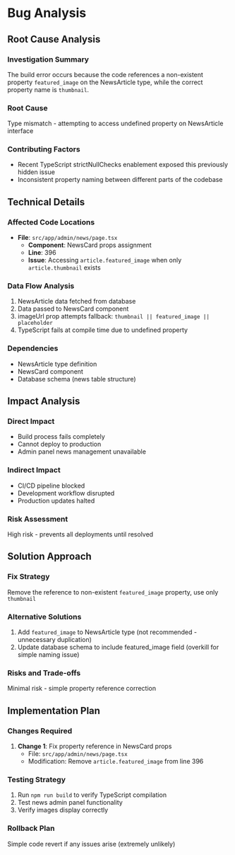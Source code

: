 # Bug Analysis

## Root Cause Analysis

### Investigation Summary
The build error occurs because the code references a non-existent property `featured_image` on the NewsArticle type, while the correct property name is `thumbnail`.

### Root Cause
Type mismatch - attempting to access undefined property on NewsArticle interface

### Contributing Factors
- Recent TypeScript strictNullChecks enablement exposed this previously hidden issue
- Inconsistent property naming between different parts of the codebase

## Technical Details

### Affected Code Locations
- **File**: `src/app/admin/news/page.tsx`
  - **Component**: NewsCard props assignment
  - **Line**: 396
  - **Issue**: Accessing `article.featured_image` when only `article.thumbnail` exists

### Data Flow Analysis
1. NewsArticle data fetched from database
2. Data passed to NewsCard component
3. imageUrl prop attempts fallback: `thumbnail || featured_image || placeholder`
4. TypeScript fails at compile time due to undefined property

### Dependencies
- NewsArticle type definition
- NewsCard component
- Database schema (news table structure)

## Impact Analysis

### Direct Impact
- Build process fails completely
- Cannot deploy to production
- Admin panel news management unavailable

### Indirect Impact
- CI/CD pipeline blocked
- Development workflow disrupted
- Production updates halted

### Risk Assessment
High risk - prevents all deployments until resolved

## Solution Approach

### Fix Strategy
Remove the reference to non-existent `featured_image` property, use only `thumbnail`

### Alternative Solutions
1. Add `featured_image` to NewsArticle type (not recommended - unnecessary duplication)
2. Update database schema to include featured_image field (overkill for simple naming issue)

### Risks and Trade-offs
Minimal risk - simple property reference correction

## Implementation Plan

### Changes Required
1. **Change 1**: Fix property reference in NewsCard props
   - File: `src/app/admin/news/page.tsx`
   - Modification: Remove `article.featured_image` from line 396

### Testing Strategy
1. Run `npm run build` to verify TypeScript compilation
2. Test news admin panel functionality
3. Verify images display correctly

### Rollback Plan
Simple code revert if any issues arise (extremely unlikely)